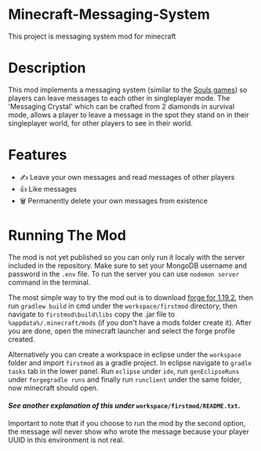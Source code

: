 # Minecraft-Messaging-System

This project is messaging system mod for minecraft

# Description
This mod implements a messaging system (similar to the [Souls games](https://darksouls.fandom.com/wiki/Messages)) so players can leave messages to each other in singleplayer mode. 
The 'Messaging Crystal' which can be crafted from 2 diamonds in survival mode, allows a player to leave a message in the spot they stand on in their singleplayer world, for other players to see in their world.

# Features
- :writing_hand: Leave your own messages and read messages of other players
- :thumbsup: Like messages
- :wastebasket: Permanently delete your own messages from existence

# Running The Mod
The mod is not yet published so you can only run it localy with the server included in the repository. Make sure to set your MongoDB username and password in the ```.env``` file. To run the server you can use ```nodemon server``` command in the terminal.

The most simple way to try the mod out is to download [forge for 1.19.2](https://files.minecraftforge.net/net/minecraftforge/forge/), then run ```gradlew build``` in cmd under the ```workspace/firstmod``` directory, then navigate to ```firstmod\build\libs``` copy the .jar file to ```%appdata%/.minecraft/mods``` (if you don't have a mods folder create it). After you are done, open the minecraft launcher and select the forge profile created.

Alternatively you can create a workspace in eclipse under the ```workspace``` folder and import ```firstmod``` as a gradle project. In eclipse navigate to ```gradle tasks``` tab in the lower panel. Run ```eclipse``` under ```ide```, run ```genEclipseRuns``` under ```forgegradle runs``` and finally run ```runclient``` under the same folder, now minecraft should open.
#### **_See another explanation of this under_ ```workspace/firstmod/README.txt```**.
Important to note that if you choose to run the mod by the second option, the message will never show who wrote the message because your player UUID in this environment is not real.

